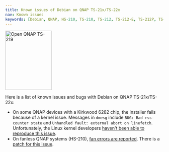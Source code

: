 ```yaml
---
title: Known issues of Debian on QNAP TS-21x/TS-22x
nav: Known issues
keywords: [Debian, QNAP, HS-210, TS-210, TS-212, TS-212-E, TS-212P, TS-219, TS-219P, TS-219P+, TS-220, TS-221, bugs, issues, defects]
---
```


<div class="right">
<img src = "../images/r_ts219p.jpg" class="border" alt="Open QNAP TS-219" width="148" height="188" />
</div>

Here is a list of known issues and bugs with Debian on QNAP TS-21x/TS-22x:

* On some QNAP devices with a Kirkwood 6282 chip, the installer fails
because of a kernel issue.  Messages in `dmesg` include `BUG: Bad
rss-counter state` and `Unhandled fault: external abort on linefetch`.
Unfortunately, the Linux kernel developers [haven't been able to reproduce
this issue](https://lists.debian.org/debian-arm/2017/07/msg00051.html).
* On fanless QNAP systems (HS-210), [fan errors are
reported](http://bugs.debian.org/712841).  There is a [patch for this
issue](http://bugs.debian.org/712841#169).

